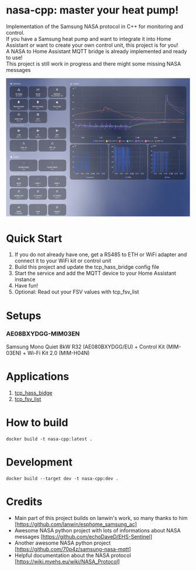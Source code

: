 # nasa-cpp: master your heat pump!
Implementation of the Samsung NASA protocol in C++ for monitoring and control. <br>
If you have a Samsung heat pump and want to integrate it into Home Assistant or want to create your own control unit, this project is for you! <br>
A NASA to Home Assistant MQTT bridge is already implemented and ready to use! <br>
This project is still work in progress and there might some missing NASA messages <br>

![Dashboard](res/example-dashboard.png)

# Quick Start
1) If you do not already have one, get a RS485 to ETH or WiFi adapter and connect it to your WiFi kit or control unit
2) Build this project and update the tcp_hass_bridge config file
3) Start the service and add the MQTT device to your Home Assistant instance
4) Have fun!
5) Optional: Read out your FSV values with tcp_fsv_list

# Setups
### AE08BXYDGG-MIM03EN
Samsung Mono Quiet 8kW R32 (AE080BXYDGG/EU) + Control Kit (MIM-03EN) + Wi-Fi Kit 2.0 (MIM-H04N)

# Applications
1) [tcp_hass_bidge](APPS.md#tcp-hass-bridge)
2) [tcp_fsv_list](APPS.md#tcp-fsv-list)

# How to build
```
docker build -t nasa-cpp:latest .
```
# Development
```
docker build --target dev -t nasa-cpp:dev .
```

# Credits
- Main part of this project builds on Ianwin's work, so many thanks to him [https://github.com/lanwin/esphome_samsung_ac]
- Awesome NASA python project with lots of informations about NASA messages [https://github.com/echoDaveD/EHS-Sentinel]
- Another awesome NASA python project [https://github.com/70p4z/samsung-nasa-mqtt]
- Helpful documentation about the NASA protocol [https://wiki.myehs.eu/wiki/NASA_Protocol]
